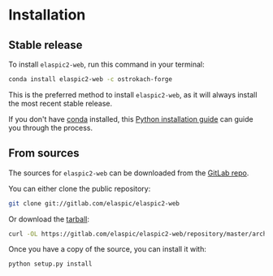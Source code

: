 # Installation

## Stable release

To install `elaspic2-web`, run this command in your terminal:

```bash
conda install elaspic2-web -c ostrokach-forge
```

This is the preferred method to install `elaspic2-web`, as it will always install the most recent stable release.

If you don't have [conda] installed, this [Python installation guide] can guide
you through the process.

[conda]: https://conda.io
[Python installation guide]: https://conda.io/docs/user-guide/install/index.html

## From sources

The sources for `elaspic2-web` can be downloaded from the [GitLab repo].

You can either clone the public repository:

```bash
git clone git://gitlab.com/elaspic/elaspic2-web
```

Or download the [tarball]:

```bash
curl -OL https://gitlab.com/elaspic/elaspic2-web/repository/master/archive.tar
```

Once you have a copy of the source, you can install it with:

```bash
python setup.py install
```

[GitLab repo]: https://gitlab.com/elaspic/elaspic2-web
[tarball]: https://gitlab.com/elaspic/elaspic2-web/repository/master/archive.tar
